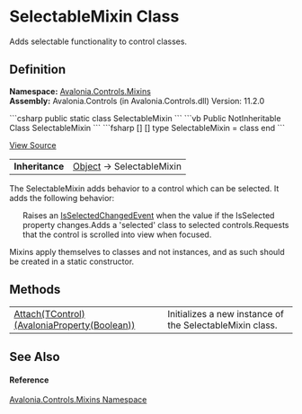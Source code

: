 # SelectableMixin Class


Adds selectable functionality to control classes.



## Definition
**Namespace:** <a href="N_Avalonia_Controls_Mixins">Avalonia.Controls.Mixins</a>  
**Assembly:** Avalonia.Controls (in Avalonia.Controls.dll) Version: 11.2.0

<Tabs groupId="api-code-preview">
<TabItem value="csharp" label="C#">
```csharp
public static class SelectableMixin
```
</TabItem>
<TabItem value="vb" label="VB">
```vb
Public NotInheritable Class SelectableMixin
```
</TabItem>
<TabItem value="fsharp" label="F#">
```fsharp
[<AbstractClassAttribute>]
[<SealedAttribute>]
type SelectableMixin = class end
```
</TabItem>
</Tabs>



<a href="https://github.com/AvaloniaUI/Avalonia/tree/master/src/Avalonia.Controls/Mixins/SelectableMixin.cs" title="View the source code">View Source</a>

<table>
<tr><td><strong>Inheritance</strong></td><td><a href="https://learn.microsoft.com/dotnet/api/system.object" target="_blank" rel="noopener noreferrer">Object</a>  →  SelectableMixin</td></tr>
</table>


The SelectableMixin adds behavior to a control which can be selected. It adds the following behavior:
<ul>Raises an <a href="F_Avalonia_Controls_Primitives_SelectingItemsControl_IsSelectedChangedEvent">IsSelectedChangedEvent</a> when the value if the IsSelected property changes.Adds a 'selected' class to selected controls.Requests that the control is scrolled into view when focused.</ul>
Mixins apply themselves to classes and not instances, and as such should be created in a static constructor.


## Methods
<table>
<tr>
<td><a href="M_Avalonia_Controls_Mixins_SelectableMixin_Attach__1">Attach(TControl)(AvaloniaProperty(Boolean))</a></td>
<td>Initializes a new instance of the SelectableMixin class.</td>
</tr>
</table>

## See Also


#### Reference
<a href="N_Avalonia_Controls_Mixins">Avalonia.Controls.Mixins Namespace</a>  

